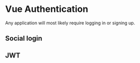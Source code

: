 # Vue Authentication
Any application will most likely require logging in or signing up.  

## Social login

## JWT

## 